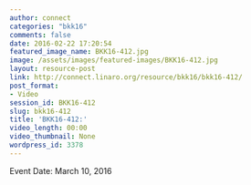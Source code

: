 ```yaml
---
author: connect
categories: "bkk16"
comments: false
date: 2016-02-22 17:20:54
featured_image_name: BKK16-412.jpg
image: /assets/images/featured-images/BKK16-412.jpg
layout: resource-post
link: http://connect.linaro.org/resource/bkk16/bkk16-412/
post_format:
- Video
session_id: BKK16-412
slug: bkk16-412
title: 'BKK16-412:'
video_length: 00:00
video_thumbnail: None
wordpress_id: 3378
---
```


Event Date: March 10, 2016
